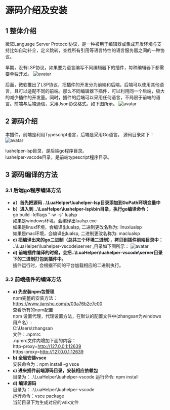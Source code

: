 # 源码介绍及安装

## 1 整体介绍
微软Language Server Protocol协议，是一种被用于编辑器或集成开发环境与支持比如自动补全，定义跳转，查找所有引用等语言特性的语言服务器之间的一种协议。


早期，没有LSP协议，如果要为语言编写不同编辑器下的插件，每种编辑器下都需要单独开发。
![avatar](https://raw.githubusercontent.com/yinfei8/LuaHelper/master/images/Nolsp.png)

后面，微软推出了LSP协议，把插件的开发分为前端和后端，后端可以使用其他语言，且可以适配不同的前端。那么不同编辑器下插件，可以利用同一个后端，极大的减少插件的开发量。同时，插件的后端可以采用任何语言，不局限于前端的语言。前端与后端通信，采用Json协议格式。如下图所示。
![avatar](https://raw.githubusercontent.com/yinfei8/LuaHelper/master/images/Lsp.png)

## 2 源码介绍
本插件，前端是利用Typescript语言，后端是采用Go语言。
源码目录如下：
![avatar](https://raw.githubusercontent.com/yinfei8/LuaHelper/master/images/src.png)

luahelper-lsp目录，是后端go程序目录。</br>
luahelper-vscode目录，是前端typescript程序目录。

## 3 源码编译的方法
### 3.1 后端go程序编译方法
 * **a）首先把源码 ..\LuaHelper\luahelper-lsp目录添加到GoPath环境变量中**
 * **b）进入到 ..\LuaHelper\luahelper-lsp\bin目录，执行go编译命令：**</br>
     go build -ldflags "-w -s" lualsp </br>
     如果是windows环境，会编译出lualsp.exe</br>
     如果是linux环境，会编译出lualsp, 二进制更改名称为: linuxlualsp</br>
     如果是mac环境，会编译出lualsp, 二进制更改名称为: maclualsp</br>
 * **c) 把编译出来的go二进制（总共三个环境二进制），拷贝到插件前端目录中：**</br>
     ..\LuaHelper\luahelper-vscode\server ,目录如下图所示：
   ![avatar](https://raw.githubusercontent.com/yinfei8/LuaHelper/master/images/clientexe.png)
 * **d) 前端插件编译的时候，会把..\LuaHelper\luahelper-vscode\server目录下的二进制打包到插件中。**</br>
 插件运行时，会根据不同的平台加载相应的二进制执行。
 

### 3.2 前端插件的编译方法
* **a) 先安装npm包管理**</br>
  npm完整的安装方法：</br>
  https://www.jianshu.com/p/03a76b2e7e00</br>
  查看所有的npm配置 </br>
  npm 设置代理，代理设置方法，在默认的配置文件中(zhangsan为windows用户名）: </br>
  C:\Users\zhangsan</br>
  文件：.npmrc</br>
  .npmrc文件内增加下面的内容：</br>
  http-proxy=http://127.0.0.1:12639</br>
  https-proxy=http://127.0.0.1:12639</br>
* **b) 全局安装vsce**</br>
  安装命令为：npm install -g vsce</br>
* **c) 进来插件前端源码目录，安装相应依赖包**</br>
  目录为：..\LuaHelper\luahelper-vscode
  运行命令: npm install </br>
* **d) 编译源码** </br>
  目录为：..\LuaHelper\luahelper-vscode</br>
  运行命令：vsce package</br>
  当前目录下为生成对应的vsix文件